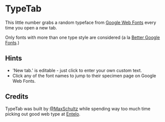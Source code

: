 <h1>TypeTab</h1>
  <p>
    This little number grabs a random typeface from <a target="_blank" href="http://www.google.com/webfonts">Google Web Fonts</a> every time you open a new tab.
    <p>
      Only fonts with more than one type style are considered (a la <a target="_blank" href="https://github.com/mattwiebe/Better-Google-Fonts">Better Google Fonts</a>.)
    </p>
    <h2>
    Hints</h2>
    <ul class="hints">
      <li>'New tab.' is editable - just click to enter your own custom text.</li>
      <li>Click any of the font names to jump to their specimen page on Google Web Fonts.</li>
    </ul>
    <h2>
    Credits</h2>
     TypeTab was built by <a target="_blank" href="https://twitter.com/MaxSchultz">@MaxSchultz</a> while spending way too much time picking out good web type at <a target="_blank" href="http://entelo.com"> Entelo</a>.
  </p>